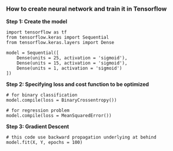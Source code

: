 ### How to create neural network and train it in Tensorflow
**Step 1: Create the model**
```
import tensorflow as tf
from tensorflow.keras import Sequential
from tensorflow.keras.layers import Dense

model = Sequential([
    Dense(units = 25, activation = 'sigmoid'),
    Dense(units = 15, activation = 'sigmoid'),
    Dense(units = 1, activation = 'sigmoid')
])

```
**Step 2: Specifying loss and cost function to be optimized**
```
# for binary classification
model.compile(loss = BinaryCrossentropy())

# for regression problem
model.compile(loss = MeanSquaredError())
```
**Step 3: Gradient Descent**
```
# this code use backward propagation underlying at behind
model.fit(X, Y, epochs = 100)
```
